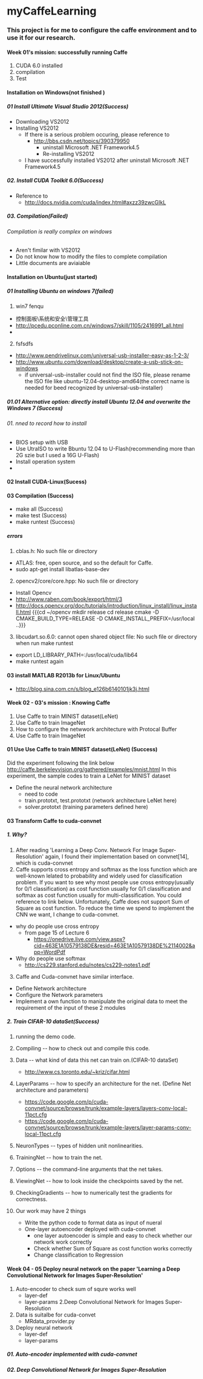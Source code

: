 myCaffeLearning
===============

### This project is for me to configure the caffe environment and to use it for our research.
#### Week 01's mission: successfully running Caffe
1. CUDA 6.0  installed 
2. compilation 
3. Test

#### Installation on Windows(not finished )
##### 01 Install Ultimate Visual Studio 2012(Success)
* Downloading VS2012
* Installing VS2012
  * If there is a serious problem occuring, please reference to 
    * http://bbs.csdn.net/topics/390379950
       * uninstall Microsoft .NET Framework4.5
       * Re-installing VS2012
  * I have successfully installed VS2012 after uninstall Microsoft .NET Framework4.5
  
##### 02. Install CUDA Toolkit 6.0(Success)
* Reference to 
   *  http://docs.nvidia.com/cuda/index.html#axzz39zwcGIkL
##### 03. Compilation(Failed)
###### Compilation is really complex on windows

* Aren't fimilar with VS2012
* Do not know how to modify the files to complete compilation
* Little documents are aviaiable 

#### Installation on Ubuntu(just started)
##### 01 Installing Ubuntu on windows 7(failed)
1. win7 fenqu
 * 控制面板\系统和安全\管理工具 
 * http://pcedu.pconline.com.cn/windows7/skill/1105/2416991_all.html 
 *
2. fsfsdfs
 * http://www.pendrivelinux.com/universal-usb-installer-easy-as-1-2-3/
 * http://www.ubuntu.com/download/desktop/create-a-usb-stick-on-windows
   * if universal-usb-installer could not find the ISO file, please rename the ISO file like ubuntu-12.04-desktop-amd64(the correct name is needed for beed recognized by universal-usb-installer)

##### 01.01 Alternative option: directly install Ubuntu 12.04 and overwrite the Windows 7 (Success) 
###### 01. nned to record how to install
* BIOS setup with USB
* Use UtraISO to write Bbuntu 12.04 to U-Flash(recommending more than 2G szie but I used a 16G U-Flash)
* Install operation system
*
#### 02 Install CUDA-Linux(Sucess)

#### 03 Compilation (Success)
* make all (Success)
* make test (Success)
* make runtest (Success)
##### errors
1. cblas.h: No such file or directory
  * ATLAS: free, open source, and so the default for Caffe.
  * sudo apt-get install libatlas-base-dev
2. opencv2/core/core.hpp: No such file or directory
  * Install Opencv
  * http://www.raben.com/book/export/html/3
  * http://docs.opencv.org/doc/tutorials/introduction/linux_install/linux_install.html
  {{{cd ~/opencv
mkdir release
cd release
cmake -D CMAKE_BUILD_TYPE=RELEASE -D CMAKE_INSTALL_PREFIX=/usr/local ..}}}
3. libcudart.so.6.0: cannot open shared object file: No such file or directory when run make runtest
 * export LD_LIBRARY_PATH=:/usr/local/cuda/lib64
 * make runtest again


#### 03 install MATLAB R2013b for Linux/Ubuntu
* http://blog.sina.com.cn/s/blog_e126b6140101jk3j.html

#### Week 02 - 03's mission : Knowing Caffe
1. Use Caffe to train MINIST dataset(LeNet)
2. Use Caffe to train ImageNet
3. How to configure the netwwork architecture with Protocal Buffer
4. Use Caffe to train ImageNet

#### 01 Use Use Caffe to train MINIST dataset(LeNet) (Success)
Did the experiment following the link below
http://caffe.berkeleyvision.org/gathered/examples/mnist.html
In this experiment, the sample codes to train a LeNet for MINIST dataset
* Define the neural network architecture
   *  need to code 
     *  train.prototxt, test.prototxt (network architecture LeNet here)
     *  solver.prototxt (training parameters defined here)

#### 03 Transform Caffe to cuda-convnet
##### 1. Why?
1. After reading 'Learning a Deep Conv. Network For Image Super-Resolution' again, I found their implementation based on convnet[14], which is cuda-convnet  
2. Caffe supports cross entropy and softmax as the loss function which are well-known lelated to probability and widely used for classification problem. If you want to see why most people use cross entropy(usually for 0/1 classification) as cost function usually for 0/1 classification and softmax as cost function usually for multi-classification. You could reference to link below. Unfortunately, Caffe does not support Sum of Square as cost function. To reduce the time we spend to implement the CNN we want, I change to cuda-convnet. 
  * why do people use cross entropy
    * from page 15 of Lecture 6   
      * https://onedrive.live.com/view.aspx?cid=463E1A10579138DE&resid=463E1A10579138DE%2114002&app=WordPdf
  * Why do people use softmax
    * http://cs229.stanford.edu/notes/cs229-notes1.pdf
3. Caffe and Cuda-convnet have similar interface.
  * Define Network architecture
  * Configure the Network parameters
  * Implement a own function to manipulate the original data to meet the requirement of the input of these 2 modules
 
##### 2. Train CIFAR-10 dataSet(Success)
1. running the demo code.
  1. Compiling -- how to check out and compile this code.
  2. Data -- what kind of data this net can train on.(CIFAR-10 dataSet)
       * http://www.cs.toronto.edu/~kriz/cifar.html
  3. LayerParams -- how to specify an architecture for the net. (Define Net architecture and parameters)
       * https://code.google.com/p/cuda-convnet/source/browse/trunk/example-layers/layers-conv-local-11pct.cfg
       * https://code.google.com/p/cuda-convnet/source/browse/trunk/example-layers/layer-params-conv-local-11pct.cfg
  4. NeuronTypes -- types of hidden unit nonlinearities.
  5. TrainingNet -- how to train the net.
  6. Options -- the command-line arguments that the net takes.
  7. ViewingNet -- how to look inside the checkpoints saved by the net.
  8. CheckingGradients -- how to numerically test the gradients for correctness.

2. Our work may have 2 things
   * Write the python code to format data as input of nueral
   * One-layer autoencoder deployed with cuda-convnet
      * one layer autoencoder is simple and easy to check whether our network work correctly
      * Check whether Sum of Square as cost function works correctly
      * Change classification to Regression

#### Week 04 - 05 Deploy neural network on the paper 'Learning a Deep Convolutional Network for Images Super-Resolution'

1. Auto-encoder to check sum of squre works well
   * layer-def
   * layer-params
2.Deep Convolutional Network for Images Super-Resolution
  1. Data is suitalbe for cuda-convet
      * MRdata_provider.py
  2. Deploy neural network
      * layer-def
      * layer-params

##### 01. Auto-encoder implemented with cuda-convnet


##### 02. Deep Convolutional Network for Images Super-Resolution
    
